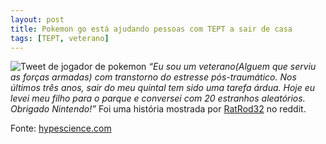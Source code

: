 ```yaml
---
layout: post
title: Pokemon go está ajudando pessoas com TEPT a sair de casa
tags: [TEPT, veterano]
---
```


<!--
    fititnt aqui: estou com pressa; Por favor revisem isso
    tanto má tradução de EN pra PT como da certamente problemática
    escrita em PT-BR
-->

![Tweet de jogador de pokemon](http://hypescience.com/wp-content/uploads/2016/07/pokemon-go-2--838x222.jpg)
_“Eu sou um veterano(Alguem que serviu as forças armadas) com transtorno do estresse pós-traumático. Nos últimos três anos, sair do meu quintal tem sido uma tarefa árdua. Hoje eu levei meu filho para o parque e conversei com 20 estranhos aleatórios. Obrigado Nintendo!”_
Foi uma história mostrada por [RatRod32](https://www.reddit.com/r/pokemongo/comments/4se5df/thus_is_the_best_thing_ive_seen_about_pokemon_go/) no reddit.

Fonte: [hypescience.com](http://hypescience.com/pokemon-go-15-historias-incriveis-envolvendo-o-jogo/)